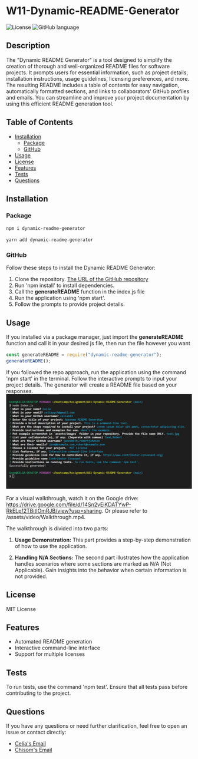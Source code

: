 # W11-Dynamic-README-Generator

![License](https://img.shields.io/badge/license-MIT-green)
![GitHub language](https://img.shields.io/github/languages/top/celia103/W11-Dynamic-README-Generator)

## Description

The "Dynamic README Generator" is a tool designed to simplify the creation of thorough and well-organized README files for software projects. It prompts users for essential information, such as project details, installation instructions, usage guidelines, licensing preferences, and more. The resulting README includes a table of contents for easy navigation, automatically formatted sections, and links to collaborators' GitHub profiles and emails. You can streamline and improve your project documentation by using this efficient README generation tool.

## Table of Contents

- [Installation](#installation)
  - [Package](#package)
  - [GitHub](#github)
- [Usage](#usage)
- [License](#license)
- [Features](#features)
- [Tests](#tests)
- [Questions](#questions)

## Installation

### Package

```bash
npm i dynamic-readme-generator
```

```bash
yarn add dynamic-readme-generator
```

### GitHub

Follow these steps to install the Dynamic README Generator:

1. Clone the repository.
   <a href="https://github.com/TheAce74/DynamicREADMEGenerator" target="_blank">The URL of the GitHub repository</a>
2. Run 'npm install' to install dependencies.
3. Call the **generateREADME** function in the index.js file
4. Run the application using 'npm start'.
5. Follow the prompts to provide project details.

## Usage

If you installed via a package manager, just import the **generateREADME** function and call it in your desired js file, then run the file however you want

```javascript
const generateREADME = require("dynamic-readme-generator");
generateREADME();
```

If you followed the repo approach, run the application using the command 'npm start' in the terminal. Follow the interactive prompts to input your project details. The generator will create a README file based on your responses.
![Screenshot](./assets/images/Screenshot.png)

For a visual walkthrough, watch it on the Google drive: <a href="https://drive.google.com/file/d/14Sn2vEiKDATYwP-RkELpf2TBitlOmRJB/view?usp=sharing" target="_blank">https://drive.google.com/file/d/14Sn2vEiKDATYwP-RkELpf2TBitlOmRJB/view?usp=sharing</a>. Or please refer to /assets/video/Walkthrough.mp4.

The walkthrough is divided into two parts:

1. **Usage Demonstration:**
   This part provides a step-by-step demonstration of how to use the application.

2. **Handling N/A Sections:**
   The second part illustrates how the application handles scenarios where some sections are marked as N/A (Not Applicable). Gain insights into the behavior when certain information is not provided.

## License

MIT License

## Features

- Automated README generation
- Interactive command-line interface
- Support for multiple licenses

## Tests

To run tests, use the command 'npm test'. Ensure that all tests pass before contributing to the project.

## Questions

If you have any questions or need further clarification, feel free to open an issue or contact directly:

- <a href="mailto:celiayych@gmail.com" target="_blank">Celia's Email</a>
- <a href="mailto:udonsichisom02@gmail.com" target="_blank">Chisom's Email</a>
